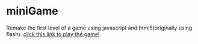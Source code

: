 # miniGame
Remake the first level of a game using javascript and html5(originally using flash).
[click this link to play the game!](http://htmlpreview.github.io/?https://github.com/wujiahui62/miniGame/blob/master/twhg2r_rewrite/worldshardestgame.html)

